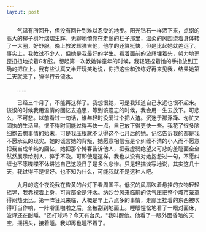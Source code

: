 ```yaml
---
layout: post
---
```

　　气温有所回升，但没有回升到难以忍受的地步。阳光钻石一样洒下来，点缀的高大的椰子树叶熠熠生辉。无聊地倚靠在走廊的栏子那里，温柔的风围绕着身体转了一大圈，好舒服。晚上教波辉弹吉他，他学的还算挺快，但是比起她就差远了。事实上，我教过不少人，但她是我最好的学生。看着面前的波辉埋着头，努力地歪歪扭扭地按着G和弦。想起第一次教她弹童年的时候，我轻轻捏着她的手指放到正确的把位上。我有些认真又半开玩笑地说，你把这些和弦练好再来见我，结果她第二天就来了，弹得行云流水。

　　……

　　已经三个月了，不能再这样了。我想恨她，可是我知道自己永远也恨不起来。该恨的时候我用温情的回忆去追思，等到该遗忘的时候，我会用一生去放下。可悲么，不可悲。以前看过一句话，谁年轻时没爱过个把人渣。沉迷于那浮躁、匆忙又固执的生活里，恨不得时间能过得再快一点，自己放下得更快一些。我花了很多脑细胞去想事情的始末，可是我压根就不认得这个七月后的她。记忆告诉我的都是我不愿承认的现实。她的谎言她的背叛，她愿意相信我是个纠缠不清的小人而不愿意把我当成单纯的回忆，她把那个博客告诉他人，把我虚弱绝望又可悲的羞耻面全全然然展示给别人，猝手不及。可即使是这样，我也从没有对她抱怨过一句，不愿纠缠也不愿喋喋不休讲述自己这段日子是多么悲惨。只是轻描淡写地说，其实这几十天，我过得不是很好。也不知为什么，可能我就不是这种人吧。

　　九月的这个夜晚我在昏黄的台灯下看周国平。低沉的风扇吹着悬挂的衣物轻轻摇晃，我赤裸着上身，可背部全是汗水。纳沙台风来临前的低气压把整个城市笼罩得闷热无比。第一阵狂风来临，大概是早上六点多的事情，走廊里挂着的东西被吹得叮当作响，一阵噼里啪啦之后，全被刮到地面上。睡眼惺忪地看了一眼对面床，波辉还在酣睡。"还打球吗？今天有台风。"我叫醒他。他看了一眼外面昏暗的天空，摇摇头，接着睡。我却再也睡不着了。